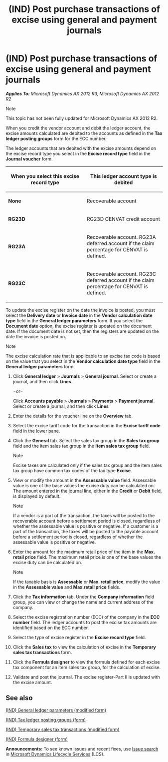 ﻿---
title: (IND) Post purchase transactions of excise using general and payment journals
TOCTitle: (IND) Post purchase transactions of excise using general and payment journals
ms:assetid: f6db237e-6162-4256-9879-534819780328
ms:mtpsurl: https://technet.microsoft.com/en-us/library/JJ710964(v=AX.60)
ms:contentKeyID: 49386376
ms.date: 04/18/2014
mtps_version: v=AX.60
---

# (IND) Post purchase transactions of excise using general and payment journals 


_**Applies To:** Microsoft Dynamics AX 2012 R3, Microsoft Dynamics AX 2012 R2_


> [!NOTE]
> <P>This topic has not been fully updated for Microsoft Dynamics AX 2012 R2.</P>



When you credit the vendor account and debit the ledger account, the excise amounts calculated are debited to the accounts as defined in the **Tax ledger posting groups** form for the ECC number.

The ledger accounts that are debited with the excise amounts depend on the excise record type you select in the **Excise record type** field in the **Journal voucher** form.

<table>
<colgroup>
<col style="width: 50%" />
<col style="width: 50%" />
</colgroup>
<thead>
<tr class="header">
<th><p>When you select this excise record type</p></th>
<th><p>This ledger account type is debited</p></th>
</tr>
</thead>
<tbody>
<tr class="odd">
<td><p><strong>None</strong></p></td>
<td><p>Recoverable account</p></td>
</tr>
<tr class="even">
<td><p><strong>RG23D</strong></p></td>
<td><p>RG23D CENVAT credit account</p></td>
</tr>
<tr class="odd">
<td><p><strong>RG23A</strong></p></td>
<td><p>Recoverable account. RG23A deferred account if the claim percentage for CENVAT is defined.</p></td>
</tr>
<tr class="even">
<td><p><strong>RG23C</strong></p></td>
<td><p>Recoverable account. RG23C deferred account if the claim percentage for CENVAT is defined.</p></td>
</tr>
</tbody>
</table>


To update the excise register on the date the invoice is posted, you must select the **Delivery date** or **Invoice date** in the **Vendor calculation date type** field in the **General ledger parameters** form. If you select the **Document date** option, the excise register is updated on the document date. If the document date is not set, then the registers are updated on the date the invoice is posted on.


> [!NOTE]
> <P>The excise calculation rate that is applicable to an excise tax code is based on the value that you select in the <STRONG>Vendor calculation date type</STRONG> field in the <STRONG>General ledger parameters</STRONG> form.</P>



1.  Click **General ledger** \> **Journals** \> **General journal**. Select or create a journal, and then click **Lines**.
    
    −or−
    
    Click **Accounts payable** \> **Journals** \> **Payments** \> **Payment journal**. Select or create a journal, and then click **Lines**

2.  Enter the details for the voucher line on the **Overview** tab.

3.  Select the excise tariff code for the transaction in the **Excise tariff code** field in the lower pane.

4.  Click the **General** tab. Select the sales tax group in the **Sales tax group** field and the item sales tax group in the **Item sales tax group** field.
    

    > [!NOTE]
    > <P>Excise taxes are calculated only if the sales tax group and the item sales tax group have common tax codes of the tax type <STRONG>Excise</STRONG>.</P>



5.  View or modify the amount in the **Assessable value** field. Assessable value is one of the base values the excise duty can be calculated on. The amount entered in the journal line, either in the **Credit** or **Debit** field, is displayed by default.
    

    > [!NOTE]
    > <P>If a vendor is a part of the transaction, the taxes will be posted to the recoverable account before a settlement period is closed, regardless of whether the assessable value is positive or negative. If a customer is a part of the transaction, the taxes will be posted to the payable account before a settlement period is closed, regardless of whether the assessable value is positive or negative.</P>



6.  Enter the amount for the maximum retail price of the item in the **Max. retail price** field. The maximum retail price is one of the base values the excise duty can be calculated on.
    

    > [!NOTE]
    > <P>If the taxable basis is <STRONG>Assessable</STRONG> or <STRONG>Max. retail price</STRONG>, modify the value in the <STRONG>Assessable value</STRONG> and <STRONG>Max.retail price</STRONG> fields.</P>



7.  Click the **Tax information** tab. Under the **Company information** field group, you can view or change the name and current address of the company.

8.  Select the excise registration number (ECC) of the company in the **ECC number** field. The ledger accounts to post the excise tax amounts are identified based on the ECC number.

9.  Select the type of excise register in the **Excise record type** field.

10. Click the **Sales tax** to view the calculation of excise in the **Temporary sales tax transactions** form.

11. Click the **Formula designer** to view the formula defined for each excise tax component for an item sales tax group, for the calculation of excise.

12. Validate and post the journal. The excise register-Part II is updated with the excise amount.

## See also

[(IND) General ledger parameters (modified form)](https://technet.microsoft.com/en-us/library/jj677901\(v=ax.60\))

[(IND) Tax ledger posting groups (form)](https://technet.microsoft.com/en-us/library/jj664546\(v=ax.60\))

[(IND) Temporary sales tax transactions (modified form)](https://technet.microsoft.com/en-us/library/jj664487\(v=ax.60\))

[(IND) Formula designer (form)](https://technet.microsoft.com/en-us/library/jj677983\(v=ax.60\))

  
**Announcements:** To see known issues and recent fixes, use [Issue search](http://go.microsoft.com/fwlink/?linkid=389258) in [Microsoft Dynamics Lifecycle Services](http://go.microsoft.com/fwlink/?linkid=306505) (LCS).

